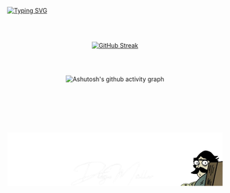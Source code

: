 
[![Typing SVG](https://readme-typing-svg.herokuapp.com?font=Fira+Code&size=25&pause=1000&color=A8F718&center=true&vCenter=true&repeat=false&random=false&width=800&lines=Hello%2C++I'm+Diego+M%C3%BCller;I'm+27+years+old+;I'm+a+data+analyst;It's+a+pleasure+to+have+you+here)](https://git.io/typing-svg)
<br><br>
<br><br>

<div align="center">
 
 [![GitHub Streak](https://github-readme-streak-stats.herokuapp.com?user=h4ns7&theme=ads-juicy-fresh&locale=pt_BR&date_format=j%20M%5B%20Y%5D&card_width=900)](https://git.io/streak-stats)
</div>


<br><br>





<div align= "center">

![Ashutosh's github activity graph](https://ssr-contributions-svg.vercel.app/_/h4ns7?chart=3dbar&gap=0.6&scale=2&flatten=2&animation=wave&animation_duration=1&animation_delay=0.05&animation_amplitude=20&animation_frequency=0.5&animation_wave_center=10_0&format=svg&weeks=30&theme=green)

</div>
<br><br><br>
<br> 
<br>
<br>

<div align="center">
<img src="https://github.com/h4ns7/h4ns7/blob/main/Blue_Gold_Elegant_Minimalist_Digital_Marketer_LinkedIn_Banner__1_-removebg-preview.png"/>
</div>










